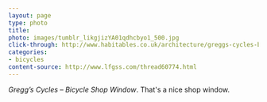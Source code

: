 ```yaml
---
layout: page
type: photo
title: 
photo: images/tumblr_likgjizYA01qdhcbyo1_500.jpg
click-through: http://www.habitables.co.uk/architecture/greggs-cycles-bicycle-shop-window
categories: 
- bicycles
content-source: http://www.lfgss.com/thread60774.html
---
```

_Gregg’s Cycles – Bicycle Shop Window_. That's a nice shop window.
